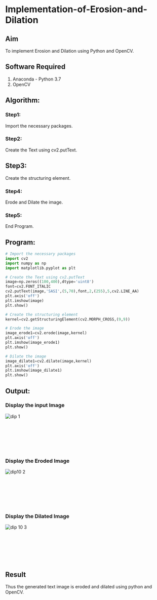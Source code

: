 # Implementation-of-Erosion-and-Dilation
## Aim
To implement Erosion and Dilation using Python and OpenCV.
## Software Required
1. Anaconda - Python 3.7
2. OpenCV
## Algorithm:
### Step1:
Import the necessary packages.

### Step2: 
Create the Text using cv2.putText.

## Step3: 
Create the structuring element.

### Step4:
Erode and Dilate the image.

### Step5:
End Program.



 
## Program:

``` Python
# Import the necessary packages
import cv2
import numpy as np
import matplotlib.pyplot as plt

# Create the Text using cv2.putText
image=np.zeros((100,400),dtype='uint8')
font=cv2.FONT_ITALIC
cv2.putText(image,'SASI',(5,70),font,2,(255),5,cv2.LINE_AA)
plt.axis('off')
plt.imshow(image)
plt.show()

# Create the structuring element
kernel=cv2.getStructuringElement(cv2.MORPH_CROSS,(9,9))

# Erode the image
image_erode1=cv2.erode(image,kernel)
plt.axis('off')
plt.imshow(image_erode1)
plt.show()

# Dilate the image
image_dilate1=cv2.dilate(image,kernel)
plt.axis('off')
plt.imshow(image_dilate1)
plt.show()

```
## Output:

### Display the input Image
![dip 1](https://user-images.githubusercontent.com/94154712/174130493-b5abf482-fdfd-4c60-b023-b61b036341e0.png)

<br>
<br>
<br>
<br>
<br>

### Display the Eroded Image
![dip10 2](https://user-images.githubusercontent.com/94154712/174130546-fe6ae90c-5205-4d1c-bb00-bcc920a95094.png)

<br>
<br>
<br>
<br>
<br>

### Display the Dilated Image
![dip 10 3](https://user-images.githubusercontent.com/94154712/174130603-cc24785e-17bd-4b1d-aa19-747427d0b3ee.png)

<br>
<br>
<br>
<br>
<br>

## Result
Thus the generated text image is eroded and dilated using python and OpenCV.
